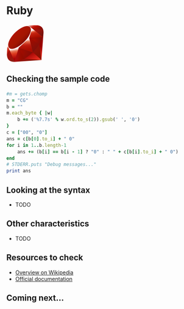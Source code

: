 # Ruby

![Ruby](../pic/Ruby.png)

## Checking the sample code

```ruby runnable
#m = gets.chomp
m = "CG"
b = ""
m.each_byte { |w|
    b += ('%7.7s' % w.ord.to_s(2)).gsub(' ', '0')
}
c = ["00", "0"]
ans = c[b[0].to_i] + " 0"
for i in 1..b.length-1
    ans += (b[i] == b[i - 1] ? "0" : " " + c[b[i].to_i] + " 0")
end
# STDERR.puts "Debug messages..."
print ans
```

## Looking at the syntax

- TODO

## Other characteristics

- TODO

## Resources to check

- [Overview on Wikipedia](https://en.wikipedia.org/wiki/Ruby_(programming_language))
- [Official documentation](https://www.ruby-lang.org/en/documentation/)

## Coming next...
